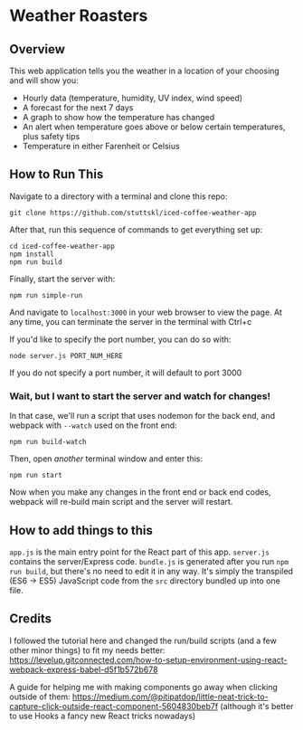 # Weather Roasters

## Overview
This web application tells you the weather in a location of your choosing and will show you:
- Hourly data (temperature, humidity, UV index, wind speed)
- A forecast for the next 7 days 
- A graph to show how the temperature has changed 
- An alert when temperature goes above or below certain temperatures, plus safety tips
- Temperature in either Farenheit or Celsius 

## How to Run This
Navigate to a directory with a terminal and clone this repo:
```
git clone https://github.com/stuttskl/iced-coffee-weather-app
```

After that, run this sequence of commands to get everything set up:
```
cd iced-coffee-weather-app
npm install
npm run build
```

Finally, start the server with:
```
npm run simple-run
```
And navigate to `localhost:3000` in your web browser to view the page.
At any time, you can terminate the server in the terminal with Ctrl+c

If you'd like to specify the port number, you can do so with:
``` 
node server.js PORT_NUM_HERE
```

If you do not specify a port number, it will default to port 3000


### Wait, but I want to start the server and watch for changes!
In that case, we'll run a script that uses nodemon for the back end, and webpack with `--watch` used on the front end:

```
npm run build-watch
```
Then, open *another* terminal window and enter this:
```
npm run start
```
Now when you make any changes in the front end or back end codes, webpack will re-build main script and the server will restart.

## How to add things to this

`app.js` is the main entry point for the React part of this app.
`server.js` contains the server/Express code.
`bundle.js` is generated after you run `npm run build`, but there's no need to edit it in any way. It's simply the transpiled (ES6 -> ES5) JavaScript code from the `src` directory bundled up into one file.

## Credits
I followed the tutorial here and changed the run/build scripts (and a few other minor things) to fit my needs better:
https://levelup.gitconnected.com/how-to-setup-environment-using-react-webpack-express-babel-d5f1b572b678

A guide for helping me with making components go away when clicking outside of them:
https://medium.com/@pitipatdop/little-neat-trick-to-capture-click-outside-react-component-5604830beb7f
(although it's better to use Hooks a fancy new React tricks nowadays)